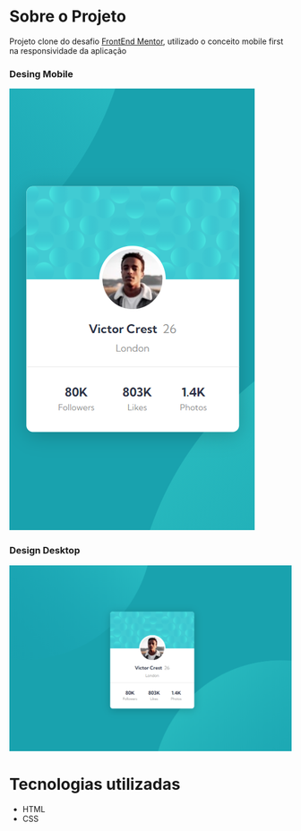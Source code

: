 # Sobre o Projeto
Projeto clone do desafio [FrontEnd Mentor](https://www.frontendmentor.io/challenges/profile-card-component-cfArpWshJ), utilizado o conceito mobile first na responsividade da aplicação

### Desing Mobile
![](https://github.com/cloviswrodrigues/profile_card_component/blob/dd70da7e26f7020461308c173830fe9e7499e9f0/frontend/assets/design_mobile.png)

### Design Desktop
![](https://github.com/cloviswrodrigues/profile_card_component/blob/6da189d92686d3870b88c50bff6c53d8ac66fbbf/frontend/assets/design_desktop.png)

# Tecnologias utilizadas
* HTML
* CSS
